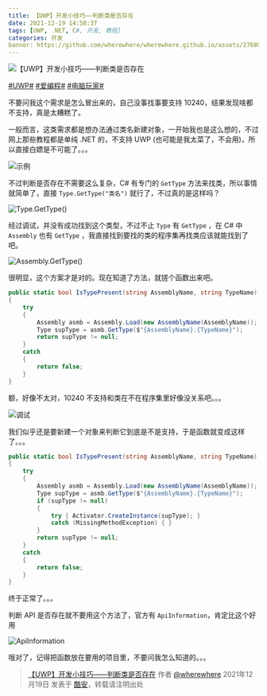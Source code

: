 ```yaml
---
title: 【UWP】开发小技巧――判断类是否存在
date: 2021-12-19 14:58:37
tags: [UWP, .NET, C#, 开发, 教程]
categories: 开发
banner: https://github.com/wherewhere/wherewhere.github.io/assets/27689196/85655d62-1f07-4889-9191-143ce0be5971
---
```

![【UWP】开发小技巧――判断类是否存在](https://github.com/wherewhere/wherewhere.github.io/assets/27689196/85655d62-1f07-4889-9191-143ce0be5971)

[#UWP#](https://www.coolapk.com/t/UWP) [#爱编程#](https://www.coolapk.com/t/爱编程) [#电脑玩家#](https://www.coolapk.com/t/电脑玩家)

不要问我这个需求是怎么冒出来的，自己没事找事要支持 10240，结果发现啥都不支持，真是太糟糕了。

一般而言，这类需求都是想办法通过类名新建对象，一开始我也是这么想的，不过网上那些教程都是单纯 .NET 的，不支持 UWP (也可能是我太菜了，不会用)，所以直接白嫖是不可能了。。。

![示例](https://github.com/wherewhere/wherewhere.github.io/assets/27689196/e522a212-019a-48f3-a67c-a5552390a0de)

不过判断是否存在不需要这么复杂，C# 有专门的 `GetType` 方法来找类，所以事情就简单了，直接 `Type.GetType("类名")` 就行了，不过真的是这样吗？<!--more-->

![Type.GetType()](https://github.com/wherewhere/wherewhere.github.io/assets/27689196/4b294780-7097-44cc-8df4-aff24c3c66ce)

经过调试，并没有成功找到这个类型，不过不止 `Type` 有 `GetType` ，在 C# 中 `Assembly` 也有 `GetType` ，我直接找到要找的类的程序集再找类应该就能找到了吧。

![Assembly.GetType()](https://github.com/wherewhere/wherewhere.github.io/assets/27689196/3be76a6a-550b-46d3-9e52-1d9ce08559cc)

很明显，这个方案才是对的。现在知道了方法，就搓个函数出来吧。

```cs
public static bool IsTypePresent(string AssemblyName, string TypeName)
{
    try
    {
        Assembly asmb = Assembly.Load(new AssemblyName(AssemblyName));
        Type supType = asmb.GetType($"{AssemblyName}.{TypeName}");
        return supType != null;
    }
    catch
    {
        return false;
    }
}
```

额，好像不太对，10240 不支持和类在不在程序集里好像没关系吧。。。

![调试](https://github.com/wherewhere/wherewhere.github.io/assets/27689196/47a8f34f-d7b4-4596-91e9-84aa521d7d1d)

我们似乎还是要新建一个对象来判断它到底是不是支持，于是函数就变成这样了。。。

```cs
public static bool IsTypePresent(string AssemblyName, string TypeName)
{
    try
    {
        Assembly asmb = Assembly.Load(new AssemblyName(AssemblyName));
        Type supType = asmb.GetType($"{AssemblyName}.{TypeName}");
      	if (supType != null)
        {
            try { Activator.CreateInstance(supType); }
            catch (MissingMethodException) { }
       	}
        return supType != null;
    }
    catch
    {
        return false;
    }
}
```

终于正常了。。。

判断 API 是否存在就不要用这个方法了，官方有 `ApiInformation`，肯定比这个好用

![ApiInformation](https://github.com/wherewhere/wherewhere.github.io/assets/27689196/dcdcfd17-2c17-4d27-8857-8ec2ccd7075b)

哦对了，记得把函数放在要用的项目里，不要问我怎么知道的。。。 

> [【UWP】开发小技巧――判断类是否存在](https://www.coolapk.com/feed/32229068?shareKey=ZTc3NmI0NTc1OGI4NjYzM2UxMTI) 作者 [@wherewhere](https://www.coolapk.com/u/wherewhere) 2021年12月19日 发表于 [酷安](https://www.coolapk.com "Coolapk")，转载请注明出处
